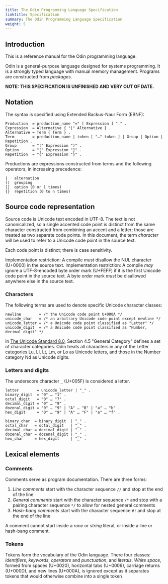 ```yaml
---
title: The Odin Programming Language Specification
linktitle: Specification
summary: The Odin Programming Language Specification
weight: 5
---
```


## Introduction

This is a reference manual for the Odin programming language.

Odin is a general-purpose language designed for systems programming. It is a strongly typed language with manual memory management. Programs are constructed from _packages_.

**NOTE:** **THIS SPECIFICATION IS UNFINISHED AND VERY OUT OF DATE.**


## Notation

The syntax is specified using Extended Backus-Naur Form (EBNF):

```
Production  = production_name "=" [ Expression ] "." .
Expression  = Alternative { "|" Alternative } .
Alternative = Term { Term } .
Term        = production_name | token [ "…" token ] | Group | Option | Repetition .
Group       = "(" Expression ")" .
Option      = "[" Expression "]" .
Repetition  = "{" Expression "}" .
```

Productions are expressions constructed from terms and the following operators, in increasing precedence:
```
|   alternation
()  grouping
[]  option (0 or 1 times)
{}  repetition (0 to n times)
```

## Source code representation

Source code is Unicode text encoded in UTF-8. The text is not canonicalized, so a single accented code point is distinct from the same character constructed from combining an accent and a letter; those are treated as two separate code points. In this document, the term _character_ will be used to refer to a Unicode code point in the source text.

Each code point is distinct; there is case sensitivity.

Implementation restriction: A compile _must_ disallow the NUL character (U+0000) in the source text.
Implementation restriction: A compile _may_ ignore a UTF-8-encoded byte order mark (U+FEFF) if it is the first Unicode code point in the source text. A byte order mark _must_ be disallowed anywhere else in the source text.


### Characters

The following terms are used to denote specific Unicode character classes:

```
newline        = /* the Unicode code point U+000A */
unicode_char   = /* an arbitrary Unicode code point except newline */
unicode_letter = /* a Unicode code point classified as "Letter" */
unicode_digit  = /* a Unicode code point classified as "Number, decimal digit" */
```

In [The Unicode Standard 8.0](https://www.unicode.org/versions/Unicode8.0.0/), Section 4.5 "General Category" defines a set of character categories. Odin treats all characters in any of the Letter categories Lu, Ll, Lt, Lm, or Lo as Unicode letters, and those in the Number category Nd as Unicode digits.

### Letters and digits

The underscore character `_` (U+005F) is considered a letter.

```
letter        = unicode_letter | "_" .
binary_digit  = "0" … "1" .
octal_digit   = "0" … "7" .
decimal_digit = "0" … "9" .
dozenal_digit = "0" … "9" | "A" … "B" | "a" … "b" .
hex_digit     = "0" … "9" | "A" … "F" | "a" … "f" .

binary_char  = binary_digit  | "_" .
octal_char   = octal_digit   | "_" .
decimal_char = decimal_digit | "_" .
dozenal_char = dozenal_digit | "_" .
hex_char     = hex_digit     | "_" .
```


## Lexical elements

### Comments

Comments serve as program documentation. There are three forms:

1. _Line comments_ start with the character sequence `//` and stop at the end of the line
2. _General comments_ start with the character sequence `/*` and stop with a pairing character sequence `*/` to allow for nested general comments
3. _Hash-bang comments_ start with the character sequence `#!` and stop at the end of the line

A comment cannot start inside a _rune_ or _string_ literal, or inside a line or hash-bang comment.

### Tokens

Tokens form the vocabulary of the Odin language. There four classes: _identifiers_, _keywords_, _operators_ and _punctuation_, and _literals_. _White space_, formed from spaces (U+0020), horizontal tabs (U+0009), carriage returns (U+000D), and new lines (U+000A), is ignored except as it separates tokens that would otherwise combine into a single token

<!--

### Semicolons

The formal grammar uses semicolons `;` as terminators. Odin programs may omit these semicolons under the following rules:

1. followed by one of the operators and punctuation on the same line: `}`, `)`
2. followed by one of the keywords on the same line: `else`
3. preceded by one of the statements: block, if, when, for, switch
4. preceded by one of the declarations: package, import, foreign import, foreign block
5. the last expression in a constant value declaration is one of the expressions followed by a new line: procedure literal
6. the last expression in a constant value declaration is one of the types followed by a new line: helper type of [6], pointer type of [6], struct type, union type, enum type, bit field type


### Identifiers

Identifiers name program entities such as variables and types. An identifier is a sequence of one or more letters and digits. The first character in an identifier must be a letter.

```
identifier = letter { letter | unicode_digit } .
```

Some identifiers are predeclared.

### Keywords

The following keywords are reserved and may not be used as identifiers
```
align_of     case        defer       enum           import    no_inline    proc       transmute    when
auto_cast    cast        distinct    fallthrough    in        notin        return     type_of
bit_field    const       do          for            inline    offset_of    size_of    typeid
bit_set      context     dynamic     foreign        macro     opaque       struct     union
break        continue    else        if             map       package      switch     using
```

Some keywords are currently not used by the language but are just reserved for future use.

### Operators and punctuation

The following character sequences represent operators (including assignment operators) and punctuation:

```
+     &     +=     &=     &&     ==    !=    (    )    #    ->
-     |     -=     |=     ||     <     <=    [    ]    @    <-
*     ~     *=     ~=     &&=    >     >=    {    }    $    =>
/     <<    /=     <<=    ||=    =     ..    ,    ;    ?    ---
%     >>    %=     >>=           !     ..<   .    :
%%    &~    %%=    &~=
```

Implementation option: A compiler may allow the following character sequences as aliases for other operators, punctuation, and keywords:

```
'≠' (U+2260) alias for '!='
'≤' (U+2260) alias for '<='
'≥' (U+2260) alias for '>='
'∈' (U+2260) alias for 'in'
'∉' (U+2260) alias for 'notin'
```

### Integer literals

An integer literal is a sequence of digits representing an integer constant. An optional prefix sets a specific radix: `0b` for binary, `0o` for octal, `0d` for decimal, `0z` for dozenal, or `0x` for hexadecimal. In dozenal literals, letters `a-b` and `A-B` represents values ten through eleven. In hexadecimal literals, letters `a-f` and `A-F` represents values ten through fifteen.

Integer literals may contain any amount of the underscore character `_` (U+005F) within the literal after the first character.

```
int_lit = binary_lit | octal_lit | decimal_lit | dozenal_lit | hex_lit
binary_lit      = "0b"   binary_digit  { binary_char } .
octal_lit       = "0o"   octal_digit   { octal_char } .
decimal_lit     = ["0d"] decimal_digit { decimal_char } .
dozenal_lit     = "0z"   dozenal_digit { dozenal_char } .
hexadecimal_lit = "0x"   hex_digit     { hex_char } .
```

```
42
042 // == 42
0b1001011
0o712
0d42
0z19b3
0xDeadBeef
210206826754181103207028761697008013415622289
210_206_826_754_181_103_207_028_761_697_008_013_415_622_289
```

### Floating-point literals

A floating-point literal is a textual representation of a floating-point constant. There are two forms of floating-point literals decimal and hexadecimal. Hexadecimal floating-point literals represent the internal integer representation of the floating-point number for that platform.


```
float_lit = decimal_float_lit | hexadecimal_float32_lit | hexadecimal_float64_lit .
decimal_float_lit = decimals "." [decimals] [exponent] |
                    decimals exponent |
                    "." decimals [exponent] .
decimals = decimal_digit { decimal_char } .
exponent = ( "e" | "E" ) [ "+" | "-" ] decimals .

hexadecimal_float32_lit = "0h" hex_digit hex_char hex_char hex_char
                          hex_char hex_char hex_char hex_char .
hexadecimal_float64_lit = "0h" hex_digit hex_char hex_char hex_char
                          hex_char hex_char hex_char hex_char
                          hex_char hex_char hex_char hex_char
                          hex_char hex_char hex_char hex_char .
```

```
0.
0.0
42.36
042.36  // == 42.36
6.28318530718
1.e+0
1.054571800e-34
1.054_571_800e-34
1E9
.125
.12345e+5
```

### Imaginary literals

An imaginary literal is a decimal representation of the imaginary part of a complex constant. It consists of a floating-point literal or a decimal integer followed by the lower-case letter `i`.

```
imaginary_lit = (decimals | float_lit) "i" .
```
```
0.i
0.0i
42.36i
042.36i  // == 42.36i
6.28318530718i
1.e+0i
1.054571800e-34i
1.054_571_800e-34i
1E9i
.125i
.12345e+5i
```

### Rune literals

A rune literal represents a rune constant, an integer value identifying a Unicode code point. A rune literal is expressed as one or more characters enclosed in single quotes, such as `'b'` or `'\t'`.

TODO:


```
\a   U+0007 alert or bell
\b   U+0008 backspace
\e   U+001B escape
\f   U+000C form feed
\n   U+000A newline or line feed
\r   U+000D carriage return
\t   U+0009 horizontal tab
\v   U+000B vertical tab
\\   U+005C backslash
\'   U+0027 single quote  (valid escape only within rune literals)
\"   U+0022 double quote  (valid escape only within string literals)
```

```
rune_lit         = "'" ( unicode_value | byte_value ) "'" .
unicode_value    = unicode_char | little_u_value | big_u_value | escaped_char .
byte_value       = octal_byte_value | hex_byte_value .
octal_byte_value = `\` octal_digit octal_digit octal_digit .
hex_byte_value   = `\` "x" hex_digit hex_digit .
little_u_value   = `\` "u" hex_digit hex_digit hex_digit hex_digit .
big_u_value      = `\` "U" hex_digit hex_digit hex_digit hex_digit
                           hex_digit hex_digit hex_digit hex_digit .
escaped_char     = `\` ( "a" | "b" | "e" | f" | "n" | "r" | "t" | "v" | `\` | "'" | `"` ) .
```

### String literals

TODO:

```
string_lit             = raw_string_lit | interpreted_string_lit .
raw_string_lit         = "`" { unicode_char | newline } "`" .
interpreted_string_lit = `"` { unicode_value | byte_value } `"` .
```

## Constants

## Variables

## Types

A type determines a set of values together with operations specific to those values. A type may be denoted by a _type name_, if it has one, or a specified using a _type literal_, which composing a type from other existing types.

```
Type       = TypeName | TypeLit | "(" Type ")" | HelperType .
TypeName   = identifier | QualifiedIdent .
TypeLit    = ArrayType | SliceType | DynamicArrayType | StructType | UnionType |
             PointerType | ProcedureType | MapType | EnumType |
             BitSetType | BitFieldType | OpaqueType | HelperType
```


### Boolean types

A boolean type represents the set of boolean truth values denoted by the predeclared constants `true` and `false`. The predeclared architecture-independent boolean types are:

```
bool    1 byte boolean type

b8      8-bit  boolean type
b16     16-bit boolean type
b32     32-bit boolean type
b64     64-bit boolean type
```

### Numeric types

A numeric type represents sets of integer, floating-point, or rune values. The predeclared architecture-independent numeric types are:

```
u8          the set of all unsigned  8-bit integers  (0 to 255)
u16         the set of all unsigned 16-bit integers  (0 to 65535)
u32         the set of all unsigned 32-bit integers  (0 to 4294967295)
u64         the set of all unsigned 64-bit integers  (0 to 18446744073709551615)
u128        the set of all unsigned 128-bit integers (0 to 340282366920938463463374607431768211455)

i8          the set of all signed  8-bit  integers (-128 to 127)
i16         the set of all signed 16-bit  integers (-32768 to 32767)
i32         the set of all signed 32-bit  integers (-2147483648 to 2147483647)
i64         the set of all signed 64-bit  integers (-9223372036854775808 to 9223372036854775807)
i128        the set of all signed 128-bit integers (-170141183460469231731687303715884105728 to 170141183460469231731687303715884105727)

f32         the set of all IEEE-754 32-bit floating-point numbers
f64         the set of all IEEE-754 64-bit floating-point numbers

complex64   the set of all complex numbers with float32 real and imaginary parts
complex128  the set of all complex numbers with float64 real and imaginary parts

byte        alias for u8
rune        the set of all Unicode code points represented by a 32-bit integer (-2147483648 to 2147483647)
```

The value of an n-bit integer is n bits wide and represented using two's complement arithmetic.

There is also a set of architecture-independent numeric types with a specified endianess:
```
u16le       little endian representation of the set of all unsigned 16-bit integers  (0 to 65535)
u32le       little endian representation of the set of all unsigned 32-bit integers  (0 to 4294967295)
u64le       little endian representation of the set of all unsigned 64-bit integers  (0 to 18446744073709551615)
u128le      little endian representation of the set of all unsigned 128-bit integers (0 to 340282366920938463463374607431768211455)

i16le       little endian representation of the set of all signed 16-bit integers  (-32768 to 32767)
i32le       little endian representation of the set of all signed 32-bit integers  (-2147483648 to 2147483647)
i64le       little endian representation of the set of all signed 64-bit integers  (-9223372036854775808 to 9223372036854775807)
i128le      little endian representation of the set of all signed 128-bit integers  (-170141183460469231731687303715884105728 to 170141183460469231731687303715884105727)

u16be       big endian representation of the set of all unsigned 16-bit integers  (0 to 65535)
u32be       big endian representation of the set of all unsigned 32-bit integers  (0 to 4294967295)
u64be       big endian representation of the set of all unsigned 64-bit integers  (0 to 18446744073709551615)
u128be      big endian representation of the set of all unsigned 128-bit integers (0 to 340282366920938463463374607431768211455)

i16be       big endian representation of the set of all signed 16-bit integers  (-32768 to 32767)
i32be       big endian representation of the set of all signed 32-bit integers  (-2147483648 to 2147483647)
i64be       big endian representation of the set of all signed 64-bit integers  (-9223372036854775808 to 9223372036854775807)
i128be      big endian representation of the set of all signed 128-bit integers (-170141183460469231731687303715884105728 to 170141183460469231731687303715884105727)
```


There is also a set of predeclared numeric types with implementation-specific sizes:
```
uintptr     an unsigned integer large enough to store the uninterpreted bits of a pointer value
int         architecture word sized (32-bit or 64-bit depending on the platform)
uint        same size as int
```

To avoid portability issues for all numeric types are defined types and thus distinct, except `byte` which is an alias for `u8`. Explicit conversions are required when different numeric types are mixed in an expression or assignment. For instance, `i64` and `int` are not the same type even though they may have the same size on a particular machine.


### String types

A _string_ type represents the set of string values. A string value is a (possibly empty) sequence of bytes. The number of bytes is called the length of the string and is a non-negative integer.

The predeclared strings types are:
```
string
cstring
```

The length of a string `s` can be determined using the built-in procedure `len`. The length is a compile-time constant if the string is a constant. A string's bytes can only be accessed, for string types not derived from `cstring`, by integer indices 0 through `len(s)-1`.

### Array types

An array is a numbered sequence of elements of a single type, called the element type. The number of element is a called the length of the array and is a non-negative integer.

```
ArrayType   = "[" ArrayLength "]" ElementType .
ArrayLength = Expression .
ElementType = Type .
```

The length is part of the array's type; it must evaluate to a non-negative constant representable by a value of type `int`. The length of array `a` be determined using the built-in procedure `len`. The elements can be address by indices 0 through `len(a)-1`. Array types are always one-dimensional but may be composed to form multi-dimensional types.

```
[32]byte
[2*N + 1]union{int, string}
[42]^f32
[2][3]int
[3][3][3]f64 // same as [3]([3]([3]f64))
```

### Slice types

A slice is a descriptor for a contiguous segment of _underlying array/memory_ and provides access to an indexed sequence of elements from that array/memory. A slice type denotes the set of all slices of arrays of its element type. The number of elements is called the length of the slice and is never negative. The value of an uninitialized slice is `nil`.

```
SliceType = "[" "]" ElementType .
```

The length of a slice `s` can be determined by the built-in procedure `len`. Unlike with regular arrays, this length is not a compile-time constant and must be determined during execution. The elements can be addressed by integer indicies `0` through `len(s)-1`.

### Dynamic array types

```
DynamicArrayType = "[" "dynamic" "]" ElementType .
```

### Struct types

A struct is a sequence of named elements, called fields, each of which has a name and a type. Within a struct, non-blank field names must be unique.

```
StructType            = "struct" StructTypeTags "{" FieldList "}" .
FieldList             = FieldDecl { "," FieldDecl } .
FieldDecl             = [ [using] IdentifierList ":" ] Type .
StructTypeTags        = { (StructTypeTagPacked | StructTypeTagRawUnion | StructTypeTagAlign) } .
StructTypeTagPacked   = "#" "packed" .
StructTypeTagRawUnion = "#" "raw_union" .
StructTypeTagAlign    = "#" "align" Expression .
```

```
// An empty struct
struct {}

// A struct with 5 fields
struct {
	x, y: int,
	f: f32,
	_: f32, // padding
	a: ^[]int,
	p: proc() -> int,
}

// A struct with no padding between its fields
struct #packed {
	a: u8,
	b: u16,
	c: u32,
	d: u8,
}
```

The `#packed` tag states the memory representation of the struct type to have no padding between its fields.

The `#raw_union` tag states the memory representation of the struct type to have the size of its largest in size field and alignment of its largest in alignment member, and have all fields be accessed by the same memory offset of zero.

The `#raw_union` tag and `#packed` tag cannot be combined together.

The `#align` tag explicitly states the alignment required for the struct type.



### Union types
### Pointer types
TODO: `rawptr`
### Procedure types
### Map types
### Enum types
### Bit set types
### Bit field types
### Opaque types
### Helper types
### Any type
### Typeid
### Other
#### SIMD types

## Properties of types and values

### Type identity

Two types are either _identical_ or _different_.

A distinct type is always different from any other type. Otherwise, type types are identical if their underlying type literals are structurally equivalent; that is, they have the same literal structure and corresponding components have identical types. In detail:

* Two array types are identical if they have identical element types and the same array length
* Two slice types are identical if they have identical element types
* Two dynamic array types are identical if they have identical element types
* Two struct types are identical if they have the same sequence of fields, and if corresponding fields have the same same names and identical types, and have identical memory layout specifications
* Two union types are identical if they have the same sequence of variant types
* Two pointer types are identical if they have identical base types
* Two procedure types are identical if they have the same number of parameters and return values, corresponding parameter and result types are identical, and either both procedures are variadic or neither is. Parameter and return names are not required to match.
* Two map types are identical if they have identical key and element types
* Two enum types are identical if and only if they are the same enum
* Two opaque types are identical if they have the same underlying base type
* Two bit field types are identical if they have the same number of fields, and if corresponding sizes and offsets are identical, and alignment is identical
* Two bit set types are identical if they have identical element types, underlying types, and have an identical value range

### Assignability

A value `x` is assignment to a variable of type `T` ("`x` is assignable to `T`") if one of the following conditions applies:

* `x`'s type is identical to `T`
* `x`'s type `v` and `T` have identical underlying types and at least one of `v` or `T` is not a distinct type
* `x` is the predeclared identifier `nil` and `T` is a pointer, procedure, slice, dynamic array, map, enum, union, bit set, bit field, opaque type, `any`, `cstring` or `typeid`.
* `x` is the _uninitialized value_ `---` and `T` is a variable
* `x` is an untyped constant representable by a value of type `T`
* `x` is a procedure group and one of its procedures can be assigned to `T`
* `x`'s type is a pointer and `T` is `rawptr`
* `T` is a union and `x`'s type is a variant of the union `T`
* `T` is an `any` type and `x` is not `nil` nor `---`
* `x`'s type is an integer and `T` is a bit field type
* `x` is a subtype of `T` from the use of `using` in `T`
* `T` is an array and `x`'s type `v` is assignable to element type of `T`

### Representability

A constant `x` is representable by a value of type `T` if one of the following conditions applies:

* `x` is in a set of the values determined by `T`
* `T` is a floating-point type and `x` can be rounded to `T`'s precision without overflow. Rounding uses IEEE 754 round-to-even rules but with an IEEE negative zero further simplified to an unsigned zero. Note that constant values never result in an IEEE negative zero, NaN, or infinity
* `T` is a complex type, and `x`'s components `real(x)` and `imag(x)` are representable by the values of `T`'s component type (`f32` or `f64`)


## Blocks

A _block_ is a possibly empty sequence of declarations and statements within matching brace brackets.

```
Block = "{" StatementList "}" .
StatementList = { Statement ";" } .
```

In addition to explicit blocks in the source text, there are implicit blocks:

1. The _universal block_ encompasses all Odin source text.
2. Each package has a _package block_ containing all Odin source text for that package.
3. Each file has a _file block_ containing all Odin source text in that file.
4. Each "if", "for", "switch" statement is considered to be in its own implicit block.

Blocks nest and influence scoping.

## Declarations and scope

### Label scopes

Labels are declared by labeled statements and used in the "break" and "continue" statements. In contrast to other identifiers, labels are not block scoped. The scope of the label is the body of the procedure in which it is declared and excludes the body of any nested procedure.

### Blank identifier

The _blank identifier_ is represented by the underscore character `_`. It acts as an anonymous placeholder rather than a regular non-blank identifier. It has a special meaning in declarations and in assignments.

### Predeclared identifiers

```
Types:
	bool b8 b16 b32 b64
	byte complex64 complex128
	f32 f64
	int i8 i16 i32 i64
	i16le i32le i64le i16be i32be i64be

	uint uintptr u8 u16 u32 u64
	u16le u32le u64le u16be u32be u64be

	any rawptr

	rune string cstring

Constants:
	true false

Zero value:
	nil

Procedures:
	len cap
	complex real imag conj
	swizzle expand_to_tuple
	min max abs clamp

```

## Attributes

## Expressions

### Operands
### Qualified identifiers
### Composite literals
### Procedure literals
### Selectors
#### Implicit selector
### Index expressions
### Slice expressions
### Type assertions
### Calls
### Passing argument to variadic parameters
### Operators

### Operators
#### Operator precedence

Unary operators have the highest precedence.

There are eight precedence levels for binary operators.

```
Precedence     Operator
    8              & / % %% << >> & &~
    7              + - | ~
    6              'in' 'notin'
    5              == != < <= > >=
    4              &&
    3              ||
    2              .. // If allowed
    1              ? // Ternary expression
```

Binary operators of the same precedence associate from left to right. For instance, `x / y * z` is the same as `(x / y) * z`.

### Arithmetic operators

```
+    sum                    integers, floats, complex values, constant strings values
-    difference (binary)    integers, floats, complex values
-    negation   (unary)     integers, floats, complex values
*    product                integers, floats, complex values
/    quotient               integers, floats, complex values
%    modulo dividend        integers
%%   modulo divisor         integers

&    bitwise AND            integers
|    bitwise OR             integers
~    bitwise XOR (binary)   integers
~    bitwise NOT (unary)    integers
&~   bit clear (AND NOT)    integers

<<   left shift             integer << unsigned integer
>>   right shift            integer >> unsigned integer
```

Arithmetic operators also work on fixed-length arrays of numeric types.


#### Integer operators:
For two integer values `x` and `y`, the integer quotient `q = x / y` and remainder `r = x % y` satisfy the following relationships:

```
x = q*y + r    and    |r| < |y|
```

with `x / y` truncated towards zero ("[truncated division](https://wikipedia.org/wiki/Modulo_operation)").

### Logical operators
### Address operators
### Conversion
A conversion changes the type of an expression to the type specified by the conversion. A conversion may appear literally in the source, or it may be implied by the context in which an expression appears.

An _explicit_ conversion is an expression of the form `T(x)` or `cast(T)x` where `T` is a type and `x` is an expression that can be converted to type `T`.
```
Conversion = CallConversion | CastConversion .
CallConversion = Type "(" Expression [ ", "] ")" .
CastConversion = "cast" "(" Type ")" Expression .
```

#### Transmute

### Constant expressions
### Order of evaluation

## Statements
### Labelled statements
### Expression statements
### Assignments
### If statements
### Switch statements
### For statements
### Return statements
### Break statements
### Continue statements
### Fallthrough statements
### Defer statements
### Using statements

## Built-in procedures
### Length and capacity
### Manipulating complex numbers
### Numeric bounds
### Directive based
### Other

## Packages
### Source file organization
### Package clause
### Import declaration

## Foreign system

## Implicit context system

## Parametric polymorphism

## Initialization and execution

### The zero value

When storage is allocated for a variable, through a declaration, or when a new value is created through a composite literal, and no explicit initialization is provided, the variable or value is given a default value. Each element of such a variable or value is set to the _zero value_ for its type.

These two simple declarations are equivalent:
```
i: int;
i: int = 0;
```


## System considerations

### Size and alignment guarantees

```
type                                           size in bytes

byte, u8, i8, b8                               1
u16, i16, u16le, i16le, b16                    2
u32, i32, u32le, i32le, b32, f32, rune         4
u64, i64, u64le, i64le, b64, f64, complex64    8
complex128                                     16
```


Minimal alignment properties:

1. For a variable `x` of any type, `align_of(x)` is at least 1
2. For a variable `x` of array type, `align_of(x)` is the same as the alignment of a variable of the array's element type
3. For a variable `x` of enum type, `align_of(x)` is the same as the alignment of a variable of the enum's base type (default of `int` if not specified)
4. For a variable `x` of struct type, `align_of(x)` is the largest of all the values `align_of(x.f)` for each field `f` of `x`, but at least 1, unless the alignment has been explicitly stated by the struct tag `#align`, or the alignment is 1 if the struct is declared to be `#packed`.

A struct, bit set, bit field, array, has size zero if it contains not field (or elements) that have a size greater than zero.

A union has size zero if it contains zero variant types.

-->